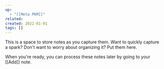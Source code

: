 ```yaml
---
up:
  - "[[Meta PKM]]"
related: 
created: 2022-01-01
tags: []
---
```

This is a space to store notes as you capture them.
Want to quickly capture a spark? Don't want to worry about organizing it?
Put them here.

When you're ready, you can process these notes later by going to your [[Add]] note.

